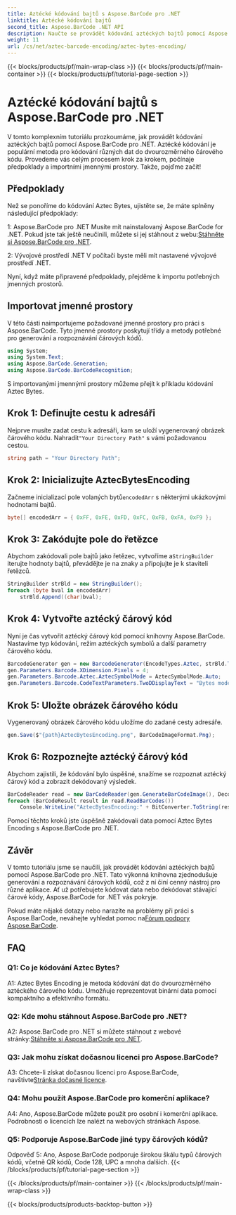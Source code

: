 ```yaml
---
title: Aztécké kódování bajtů s Aspose.BarCode pro .NET
linktitle: Aztécké kódování bajtů
second_title: Aspose.BarCode .NET API
description: Naučte se provádět kódování aztéckých bajtů pomocí Aspose.BarCode pro .NET. Součástí je podrobný průvodce, požadavky a příklady kódu.
weight: 11
url: /cs/net/aztec-barcode-encoding/aztec-bytes-encoding/
---
```


{{< blocks/products/pf/main-wrap-class >}}
{{< blocks/products/pf/main-container >}}
{{< blocks/products/pf/tutorial-page-section >}}

# Aztécké kódování bajtů s Aspose.BarCode pro .NET

V tomto komplexním tutoriálu prozkoumáme, jak provádět kódování aztéckých bajtů pomocí Aspose.BarCode pro .NET. Aztécké kódování je populární metoda pro kódování různých dat do dvourozměrného čárového kódu. Provedeme vás celým procesem krok za krokem, počínaje předpoklady a importními jmennými prostory. Takže, pojďme začít!

## Předpoklady

Než se ponoříme do kódování Aztec Bytes, ujistěte se, že máte splněny následující předpoklady:

1: Aspose.BarCode pro .NET
 Musíte mít nainstalovaný Aspose.BarCode for .NET. Pokud jste tak ještě neučinili, můžete si jej stáhnout z webu:[Stáhněte si Aspose.BarCode pro .NET](https://releases.aspose.com/barcode/net/).

2: Vývojové prostředí .NET
V počítači byste měli mít nastavené vývojové prostředí .NET.

Nyní, když máte připravené předpoklady, přejděme k importu potřebných jmenných prostorů.

## Importovat jmenné prostory

V této části naimportujeme požadované jmenné prostory pro práci s Aspose.BarCode. Tyto jmenné prostory poskytují třídy a metody potřebné pro generování a rozpoznávání čárových kódů.

```csharp
using System;
using System.Text;
using Aspose.BarCode.Generation;
using Aspose.BarCode.BarCodeRecognition;
```

S importovanými jmennými prostory můžeme přejít k příkladu kódování Aztec Bytes.


## Krok 1: Definujte cestu k adresáři

 Nejprve musíte zadat cestu k adresáři, kam se uloží vygenerovaný obrázek čárového kódu. Nahradit`"Your Directory Path"` s vámi požadovanou cestou.

```csharp
string path = "Your Directory Path";
```

## Krok 2: Inicializujte AztecBytesEncoding

 Začneme inicializací pole volaných bytů`encodedArr` s některými ukázkovými hodnotami bajtů.

```csharp
byte[] encodedArr = { 0xFF, 0xFE, 0xFD, 0xFC, 0xFB, 0xFA, 0xF9 };
```

## Krok 3: Zakódujte pole do řetězce

 Abychom zakódovali pole bajtů jako řetězec, vytvoříme a`StringBuilder` iterujte hodnoty bajtů, převádějte je na znaky a připojujte je k staviteli řetězců.

```csharp
StringBuilder strBld = new StringBuilder();
foreach (byte bval in encodedArr)
    strBld.Append((char)bval);
```

## Krok 4: Vytvořte aztécký čárový kód

Nyní je čas vytvořit aztécký čárový kód pomocí knihovny Aspose.BarCode. Nastavíme typ kódování, režim aztéckých symbolů a další parametry čárového kódu.

```csharp
BarcodeGenerator gen = new BarcodeGenerator(EncodeTypes.Aztec, strBld.ToString());
gen.Parameters.Barcode.XDimension.Pixels = 4;
gen.Parameters.Barcode.Aztec.AztecSymbolMode = AztecSymbolMode.Auto;
gen.Parameters.Barcode.CodeTextParameters.TwoDDisplayText = "Bytes mode";
```

## Krok 5: Uložte obrázek čárového kódu

Vygenerovaný obrázek čárového kódu uložíme do zadané cesty adresáře.

```csharp
gen.Save($"{path}AztecBytesEncoding.png", BarCodeImageFormat.Png);
```

## Krok 6: Rozpoznejte aztécký čárový kód

Abychom zajistili, že kódování bylo úspěšné, snažíme se rozpoznat aztécký čárový kód a zobrazit dekódovaný výsledek.

```csharp
BarCodeReader read = new BarCodeReader(gen.GenerateBarCodeImage(), DecodeType.Aztec);
foreach (BarCodeResult result in read.ReadBarCodes())
    Console.WriteLine("AztecBytesEncoding:" + BitConverter.ToString(result.CodeBytes));
```

Pomocí těchto kroků jste úspěšně zakódovali data pomocí Aztec Bytes Encoding s Aspose.BarCode pro .NET.

## Závěr

V tomto tutoriálu jsme se naučili, jak provádět kódování aztéckých bajtů pomocí Aspose.BarCode pro .NET. Tato výkonná knihovna zjednodušuje generování a rozpoznávání čárových kódů, což z ní činí cenný nástroj pro různé aplikace. Ať už potřebujete kódovat data nebo dekódovat stávající čárové kódy, Aspose.BarCode for .NET vás pokryje.

Pokud máte nějaké dotazy nebo narazíte na problémy při práci s Aspose.BarCode, neváhejte vyhledat pomoc na[Fórum podpory Aspose.BarCode](https://forum.aspose.com/c/barcode/13).

## FAQ

### Q1: Co je kódování Aztec Bytes?

A1: Aztec Bytes Encoding je metoda kódování dat do dvourozměrného aztéckého čárového kódu. Umožňuje reprezentovat binární data pomocí kompaktního a efektivního formátu.

### Q2: Kde mohu stáhnout Aspose.BarCode pro .NET?

 A2: Aspose.BarCode pro .NET si můžete stáhnout z webové stránky:[Stáhněte si Aspose.BarCode pro .NET](https://releases.aspose.com/barcode/net/).

### Q3: Jak mohu získat dočasnou licenci pro Aspose.BarCode?

 A3: Chcete-li získat dočasnou licenci pro Aspose.BarCode, navštivte[Stránka dočasné licence](https://purchase.aspose.com/temporary-license/).

### Q4: Mohu použít Aspose.BarCode pro komerční aplikace?

A4: Ano, Aspose.BarCode můžete použít pro osobní i komerční aplikace. Podrobnosti o licencích lze nalézt na webových stránkách Aspose.

### Q5: Podporuje Aspose.BarCode jiné typy čárových kódů?

Odpověď 5: Ano, Aspose.BarCode podporuje širokou škálu typů čárových kódů, včetně QR kódů, Code 128, UPC a mnoha dalších.
{{< /blocks/products/pf/tutorial-page-section >}}

{{< /blocks/products/pf/main-container >}}
{{< /blocks/products/pf/main-wrap-class >}}

{{< blocks/products/products-backtop-button >}}
